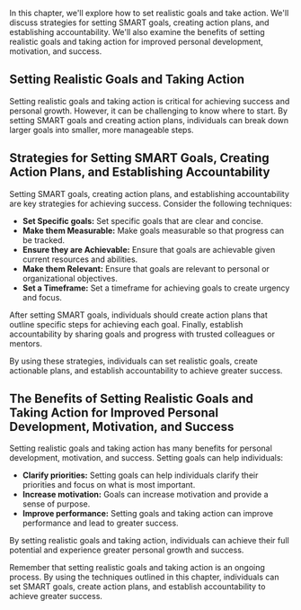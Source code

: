 
In this chapter, we'll explore how to set realistic goals and take action. We'll discuss strategies for setting SMART goals, creating action plans, and establishing accountability. We'll also examine the benefits of setting realistic goals and taking action for improved personal development, motivation, and success.

Setting Realistic Goals and Taking Action
-----------------------------------------

Setting realistic goals and taking action is critical for achieving success and personal growth. However, it can be challenging to know where to start. By setting SMART goals and creating action plans, individuals can break down larger goals into smaller, more manageable steps.

Strategies for Setting SMART Goals, Creating Action Plans, and Establishing Accountability
------------------------------------------------------------------------------------------

Setting SMART goals, creating action plans, and establishing accountability are key strategies for achieving success. Consider the following techniques:

* **Set Specific goals:** Set specific goals that are clear and concise.
* **Make them Measurable:** Make goals measurable so that progress can be tracked.
* **Ensure they are Achievable:** Ensure that goals are achievable given current resources and abilities.
* **Make them Relevant:** Ensure that goals are relevant to personal or organizational objectives.
* **Set a Timeframe:** Set a timeframe for achieving goals to create urgency and focus.

After setting SMART goals, individuals should create action plans that outline specific steps for achieving each goal. Finally, establish accountability by sharing goals and progress with trusted colleagues or mentors.

By using these strategies, individuals can set realistic goals, create actionable plans, and establish accountability to achieve greater success.

The Benefits of Setting Realistic Goals and Taking Action for Improved Personal Development, Motivation, and Success
--------------------------------------------------------------------------------------------------------------------

Setting realistic goals and taking action has many benefits for personal development, motivation, and success. Setting goals can help individuals:

* **Clarify priorities:** Setting goals can help individuals clarify their priorities and focus on what is most important.
* **Increase motivation:** Goals can increase motivation and provide a sense of purpose.
* **Improve performance:** Setting goals and taking action can improve performance and lead to greater success.

By setting realistic goals and taking action, individuals can achieve their full potential and experience greater personal growth and success.

Remember that setting realistic goals and taking action is an ongoing process. By using the techniques outlined in this chapter, individuals can set SMART goals, create action plans, and establish accountability to achieve greater success.
